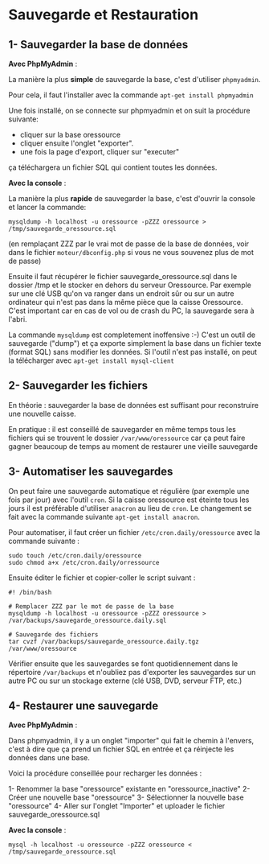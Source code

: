 # Sauvegarde et Restauration

## 1- Sauvegarder la base de données

**Avec PhpMyAdmin** :

La manière la plus **simple** de sauvegarde la base, c'est d'utiliser `phpmyadmin`.

Pour cela, il faut l'installer avec la commande `apt-get install phpmyadmin`

Une fois installé, on se connecte sur phpmyadmin et on suit la procédure suivante:

- cliquer sur la base oressource
- cliquer ensuite l'onglet "exporter".
- une fois la page d'export, cliquer sur "executer"

ça téléchargera un fichier SQL qui contient toutes les données.

**Avec la console** :

La manière la plus **rapide** de sauvegarder la base, c'est d'ouvrir la console et lancer la commande:

```shell
mysqldump -h localhost -u oressource -pZZZ oressource > /tmp/sauvegarde_oressource.sql
```

(en remplaçant ZZZ par le vrai mot de passe de la base de données, voir dans le fichier `moteur/dbconfig.php` si vous ne vous souvenez plus de mot de passe)

Ensuite il faut récupérer le fichier sauvegarde_oressource.sql dans le dossier /tmp et le stocker en dehors du serveur Oressource. Par exemple sur une clé USB qu'on va ranger dans un endroit sûr ou sur un autre ordinateur qui n'est pas dans la même pièce que la caisse Oressource. C'est important car en cas de vol ou de crash du PC, la sauvegarde sera à l'abri.

La commande `mysqldump` est completement inoffensive :-) C'est un outil de sauvegarde ("dump") et ça exporte simplement la base dans un fichier texte (format SQL) sans modifier les données. Si l'outil n'est pas installé, on peut la télécharger avec `apt-get install mysql-client`

## 2- Sauvegarder les fichiers

En théorie : sauvegarder la base de données est suffisant pour reconstruire une nouvelle caisse.

En pratique : il est conseillé de sauvegarder en même temps tous les fichiers qui se trouvent le dossier `/var/www/oressource` car ça peut faire gagner beaucoup de temps au moment de restaurer une vieille sauvegarde

## 3- Automatiser les sauvegardes

On peut faire une sauvegarde automatique et régulière (par exemple une fois par jour) avec l'outil `cron`. Si la caisse oressource est éteinte tous les jours il est préférable d'utiliser `anacron` au lieu de `cron`. Le changement se fait avec la commande suivante `apt-get install anacron`.

Pour automatiser, il faut créer un fichier `/etc/cron.daily/oressource` avec la commande suivante :

```shell
sudo touch /etc/cron.daily/oressource
sudo chmod a+x /etc/cron.daily/orressource
```

Ensuite éditer le fichier et copier-coller le script suivant :

```shell
#! /bin/bash

# Remplacer ZZZ par le mot de passe de la base
mysqldump -h localhost -u oressource -pZZZ oressource > /var/backups/sauvegarde_oressource.daily.sql

# Sauvegarde des fichiers
tar cvzf /var/backups/sauvegarde_oressource.daily.tgz /var/www/oressource
```

Vérifier ensuite que les sauvegardes se font quotidiennement dans le répertoire `/var/backups` et n'oubliez pas d'exporter les sauvegardes sur un autre PC ou sur un stockage externe (clé USB, DVD, serveur FTP, etc.)

## 4- Restaurer une sauvegarde

**Avec PhpMyAdmin** :

Dans phpmyadmin, il y a un onglet "importer" qui fait le chemin à l'envers, c'est à dire que ça prend un fichier SQL en entrée et ça réinjecte les données dans une base.

Voici la procédure conseillée pour recharger les données :

1- Renommer la base "oressource" existante en "oressource_inactive" 2- Créer une nouvelle base "oressource" 3- Sélectionner la nouvelle base "oressource" 4- Aller sur l'onglet "Importer" et uploader le fichier sauvegarde_oressource.sql

**Avec la console** :

```shell
mysql -h localhost -u oressource -pZZZ oressource < /tmp/sauvegarde_oressource.sql
```
